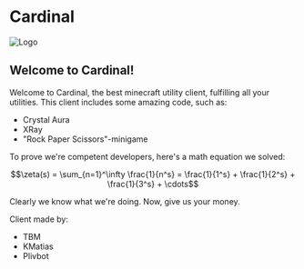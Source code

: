 # Cardinal
![Logo](https://upload.wikimedia.org/wikipedia/commons/9/9d/Right-handed_coordinate_system_%28y_to_front%29_whirl.png)

## Welcome to Cardinal!
Welcome to Cardinal, the best minecraft utility client, fulfilling all your utilities.
This client includes some amazing code, such as:
- Crystal Aura
- XRay
- "Rock Paper Scissors"-minigame

To prove we're competent developers, here's a math equation we solved: 

$$\zeta(s) = \sum_{n=1}^\infty \frac{1}{n^s} = \frac{1}{1^s} + \frac{1}{2^s} + \frac{1}{3^s} + \cdots$$

Clearly we know what we're doing. Now, give us your money.

Client made by:
- TBM
- KMatias
- Plivbot


